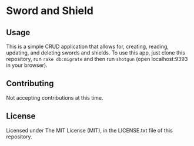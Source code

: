# Sword and Shield

## Usage

This is a simple CRUD application that allows for, creating, reading, updating, and deleting swords and shields.
To use this app, just clone this repository, run `rake db:migrate` and then run `shotgun` (open localhost:9393 in your browser).

## Contributing

Not accepting contributions at this time.

## License 

Licensed under The MIT License (MIT), in the LICENSE.txt file of this repository.
